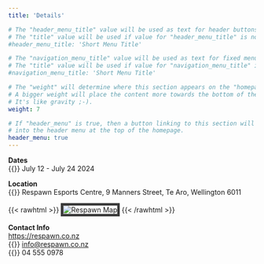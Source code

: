 ```yaml
---
title: 'Details'

# The "header_menu_title" value will be used as text for header buttons.
# The "title" value will be used if value for "header_menu_title" is not provided.
#header_menu_title: 'Short Menu Title'

# The "navigation_menu_title" value will be used as text for fixed menu items.
# The "title" value will be used if value for "navigation_menu_title" is not provided.
#navigation_menu_title: 'Short Menu Title'

# The "weight" will determine where this section appears on the "homepage".
# A bigger weight will place the content more towards the bottom of the page.
# It's like gravity ;-).
weight: 7

# If "header_menu" is true, then a button linking to this section will be placed
# into the header menu at the top of the homepage.
header_menu: true
---
```


**Dates**  
{{<icon class="fa fa-calendar">}}
July 12 - July 24 2024  
<!--Doors Open: 9am  
Doors Close: 10pm -->

**Location**  
{{<icon class="fa fa-location-arrow">}}
Respawn Esports Centre, 9 Manners Street, Te Aro, Wellington 6011

{{< rawhtml >}}
<img src="images/respawn_map.png" alt="Respawn Map" style="/*! border-block-color: black; *//*! border-image-width: 10px; */border: 5px solid #3a3a3a;">
{{< /rawhtml >}}


**Contact Info**  
https://respawn.co.nz  
{{<icon class="fa fa-envelope">}}
info@respawn.co.nz  
{{<icon class="fa fa-phone-square">}}
04 555 0978  




